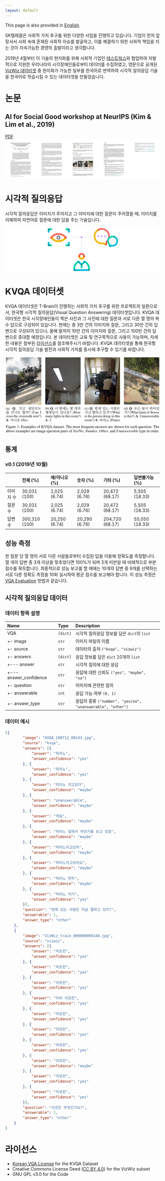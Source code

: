 ```yaml
---
layout: default
---
```


This page is also provided in [English](./index-en.html).

SK텔레콤은 사회적 가치 추구를 위한 다양한 사업을 진행하고 있습니다. 기업이 먼저 앞장서서 사회 속에 혼재된 사회적 이슈를 발굴하고, 이를 해결하기 위한 사회적 책임을 지는 것이 지속가능한 경영의 출발이라고 생각합니다.

2019년 4월부터 이 기술의 현지화를 위해 사회적 기업인 [테스트웍스](http://www.testworks.co.kr)와 협업하여 자발적으로 지원한 우리나라의 시각장애인들로부터 데이터를 수집하였고, 영문으로 공개된 [VizWiz 데이터셋](https://vizwiz.org/tasks-and-datasets/vqa/) 중 현지화가 가능한 일부를 한국어로 번역하여 시각적 질의응답 기술을 한국어로 학습시킬 수 있는 데이터셋을 만들었습니다.

# 논문

## AI for Social Good workshop at NeurIPS (Kim & Lim et al., 2019)

[PDF](https://drive.google.com/open?id=1CB9DwXTI1UqpsCEN9a5V9yOLS_T_HTu_)
![AI for Social Good workshop at NeurIPS](assets/img/AISG_NeurIPS_2019_KVQA.png)

# 시각적 질의응답

시각적 질의응답은 이미지가 주어지고 그 이미지에 대한 질문이 주어졌을 때, 이미지를 이해하여 자연어로 질문에 대한 답을 주는 기술입니다.

![VQA](assets/img/vqa.png)

# KVQA 데이터셋

KVQA 데이터셋은 T-Brain이 진행하는 사회적 가치 추구를 위한 프로젝트의 일환으로서, 한국형 시각적 질의응답(Visual Question Answering) 데이터셋입니다. KVQA 데이터셋은 한국 시각장애인들이 찍은 사진과 그 사진에 대한 질문과 서로 다른 열 명의 복수 답으로 구성되어 있습니다.
현재는 총 3만 건의 이미지와 질문, 그리고 30만 건의 답변으로 구성되어 있으나, 올해 말까지 10만 건의 이미지와 질문, 그리고 100만 건의 답변으로 증대할 예정입니다.
본 데이터셋은 교육 및 연구목적으로 사용이 가능하며, 자세한 내용은 첨부된 [라이선스](./index.html#라이선스)를 참조해주시기 바랍니다. KVQA 데이터셋을 통해 한국형 시각적 질의응답 기술 발전과 사회적 가치를 동시에 추구할 수 있기를 바랍니다.

![Examples of KVQA](assets/img/kvqa_examples.png)

## 통계

### v0.1 (2019년 10월)

|           | 전체 (%)      | 예/아니오 (%)  | 숫자 (%)      | 기타 (%)        | 답변불가능 (%)   |
|:----------|:-------------|:-------------|:-------------|:---------------|:--------------|
| 이미지 수   | 30,031 (100) | 2,025 (6.74) | 2,029 (6.76) | 20,472 (68.17) | 5,505 (18.33) |
| 질문 수     | 30,031 (100) | 2,025 (6.74) | 2,029 (6.76) | 20,472 (68.17) | 5,505 (18.33) |
| 답변 수     | 300,310 (100)| 20,250 (6.74)| 20,290 (6.76)| 204,720 (68.17)| 55,050 (18.33)| 

## 성능 측정

한 질문 당 열 명의 서로 다른 사람들로부터 수집된 답을 이용해 정확도를 측정합니다. 열 개의 답변 중 3개 이상을 맞추었다면 100%가 되며 3개 미만일 때 비례적으로 부분 점수를 획득합니다. 최종적으로 성능 보고를 할 때에는 10개의 답변 중 9개를 선택하는 서로 다른 정확도 측정을 10회 실시하여 평균 점수를 보고해야 합니다. 이 성능 측정은 [VQA Evaluation](https://visualqa.org/evaluation.html) 방법과 같습니다.

## 시각적 질의응답 데이터

### 데이터 항목 설명

| Name                             | Type     | Description                                              |
|:---------------------------------|:---------|:---------------------------------------------------------|
| VQA                              | `[dict]` | 시각적 질의응답 정보를 담은 `dict`의 `list`                     |
| +- image                         | `str`    | 이미지 파일의 이름                                           |
| +- source                        | `str`    | 데이터의 출처 `("kvqa", "vizwiz")`                          |
| +- answers                       | `[dict]` | 응답 정보를 담은 `dict` 10개의 `list`                         |
| +--- answer                      | `str`    | 시각적 질의에 대한 응답                                        |
| +--- answer_confidence           | `str`    | 응답에 대한 신뢰도 `("yes", "maybe", "no")`                   |
| +- question                      | `str`    | 이미지에 관련한 질의                                           |
| +- answerable                    | `int`    | 응답 가능 여부 `(0, 1)`                                       |
| +- answer_type                   | `str`    | 응답의 종류 `("number", "yes/no", "unanswerable", "other")`   |

### 데이터 예시

```json
[{
        "image": "KVQA_190712_00143.jpg",
        "source": "kvqa",
        "answers": [{
            "answer": "피아노",
            "answer_confidence": "yes"
        }, {
            "answer": "피아노",
            "answer_confidence": "yes"
        }, {
            "answer": "피아노 치고있다",
            "answer_confidence": "maybe"
        }, {
            "answer": "unanswerable",
            "answer_confidence": "maybe"
        }, {
            "answer": "게임",
            "answer_confidence": "maybe"
        }, {
            "answer": "피아노 앞에서 무언가를 보고 있음",
            "answer_confidence": "maybe"
        }, {
            "answer": "피아노치고있어",
            "answer_confidence": "maybe"
        }, {
            "answer": "피아노치고있어요",
            "answer_confidence": "maybe"
        }, {
            "answer": "피아노 연주",
            "answer_confidence": "maybe"
        }, {
            "answer": "피아노 치기",
            "answer_confidence": "yes"
        }],
        "question": "방에 있는 사람은 지금 뭘하고 있지?",
        "answerable": 1,
        "answer_type": "other"
    },
    {
        "image": "VizWiz_train_000000008148.jpg",
        "source": "vizwiz",
        "answers": [{
            "answer": "리모컨",
            "answer_confidence": "yes"
        }, {
            "answer": "리모컨",
            "answer_confidence": "yes"
        }, {
            "answer": "리모컨",
            "answer_confidence": "yes"
        }, {
            "answer": "티비 리모컨",
            "answer_confidence": "yes"
        }, {
            "answer": "리모컨",
            "answer_confidence": "yes"
        }, {
            "answer": "리모컨",
            "answer_confidence": "yes"
        }, {
            "answer": "리모컨",
            "answer_confidence": "yes"
        }, {
            "answer": "리모컨",
            "answer_confidence": "maybe"
        }, {
            "answer": "리모컨",
            "answer_confidence": "yes"
        }, {
            "answer": "리모컨",
            "answer_confidence": "yes"
        }],
        "question": "이것은 무엇인가요?",
        "answerable": 1,
        "answer_type": "other"
    }
]
```

# 라이선스

* [Korean VQA License](./license.html) for the KVQA Dataset
* Creative Commons License Deed ([CC BY 4.0](https://creativecommons.org/licenses/by/4.0/deed.ko)) for the VizWiz subset
* GNU GPL v3.0 for the Code
